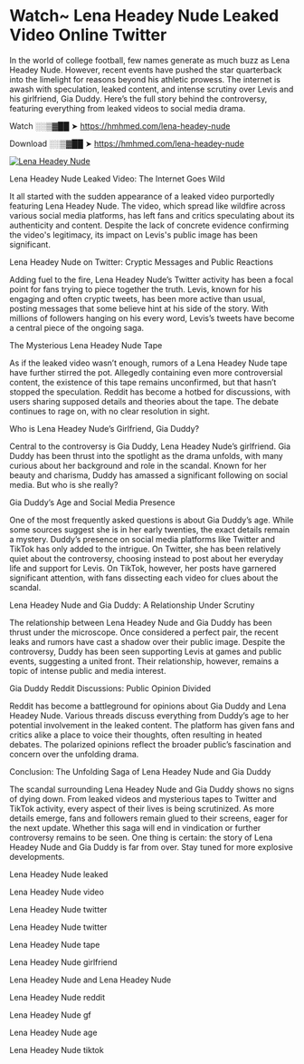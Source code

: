 # Watch~ Lena Headey Nude Leaked Video Online Twitter

In the world of college football, few names generate as much buzz as Lena Headey Nude. However, recent events have pushed the star quarterback into the limelight for reasons beyond his athletic prowess. The internet is awash with speculation, leaked content, and intense scrutiny over Levis and his girlfriend, Gia Duddy. Here’s the full story behind the controversy, featuring everything from leaked videos to social media drama.

Watch ░░▒▓██ ➤ https://hmhmed.com/lena-headey-nude

Download ░░▒▓██ ➤ https://hmhmed.com/lena-headey-nude

[![Lena Headey Nude](https://i.imgur.com/dJHk4Zq.gif)](https://hmhmed.com/lena-headey-nude)

Lena Headey Nude Leaked Video: The Internet Goes Wild

It all started with the sudden appearance of a leaked video purportedly featuring Lena Headey Nude. The video, which spread like wildfire across various social media platforms, has left fans and critics speculating about its authenticity and content. Despite the lack of concrete evidence confirming the video's legitimacy, its impact on Levis's public image has been significant.

Lena Headey Nude on Twitter: Cryptic Messages and Public Reactions

Adding fuel to the fire, Lena Headey Nude’s Twitter activity has been a focal point for fans trying to piece together the truth. Levis, known for his engaging and often cryptic tweets, has been more active than usual, posting messages that some believe hint at his side of the story. With millions of followers hanging on his every word, Levis’s tweets have become a central piece of the ongoing saga.

The Mysterious Lena Headey Nude Tape

As if the leaked video wasn’t enough, rumors of a Lena Headey Nude tape have further stirred the pot. Allegedly containing even more controversial content, the existence of this tape remains unconfirmed, but that hasn’t stopped the speculation. Reddit has become a hotbed for discussions, with users sharing supposed details and theories about the tape. The debate continues to rage on, with no clear resolution in sight.

Who is Lena Headey Nude’s Girlfriend, Gia Duddy?

Central to the controversy is Gia Duddy, Lena Headey Nude’s girlfriend. Gia Duddy has been thrust into the spotlight as the drama unfolds, with many curious about her background and role in the scandal. Known for her beauty and charisma, Duddy has amassed a significant following on social media. But who is she really?

Gia Duddy’s Age and Social Media Presence

One of the most frequently asked questions is about Gia Duddy’s age. While some sources suggest she is in her early twenties, the exact details remain a mystery. Duddy’s presence on social media platforms like Twitter and TikTok has only added to the intrigue. On Twitter, she has been relatively quiet about the controversy, choosing instead to post about her everyday life and support for Levis. On TikTok, however, her posts have garnered significant attention, with fans dissecting each video for clues about the scandal.

Lena Headey Nude and Gia Duddy: A Relationship Under Scrutiny

The relationship between Lena Headey Nude and Gia Duddy has been thrust under the microscope. Once considered a perfect pair, the recent leaks and rumors have cast a shadow over their public image. Despite the controversy, Duddy has been seen supporting Levis at games and public events, suggesting a united front. Their relationship, however, remains a topic of intense public and media interest.

Gia Duddy Reddit Discussions: Public Opinion Divided

Reddit has become a battleground for opinions about Gia Duddy and Lena Headey Nude. Various threads discuss everything from Duddy’s age to her potential involvement in the leaked content. The platform has given fans and critics alike a place to voice their thoughts, often resulting in heated debates. The polarized opinions reflect the broader public’s fascination and concern over the unfolding drama.

Conclusion: The Unfolding Saga of Lena Headey Nude and Gia Duddy

The scandal surrounding Lena Headey Nude and Gia Duddy shows no signs of dying down. From leaked videos and mysterious tapes to Twitter and TikTok activity, every aspect of their lives is being scrutinized. As more details emerge, fans and followers remain glued to their screens, eager for the next update. Whether this saga will end in vindication or further controversy remains to be seen. One thing is certain: the story of Lena Headey Nude and Gia Duddy is far from over. Stay tuned for more explosive developments.

Lena Headey Nude leaked

Lena Headey Nude video

Lena Headey Nude twitter

Lena Headey Nude twitter

Lena Headey Nude tape

Lena Headey Nude girlfriend

Lena Headey Nude and Lena Headey Nude

Lena Headey Nude reddit

Lena Headey Nude gf

Lena Headey Nude age

Lena Headey Nude tiktok